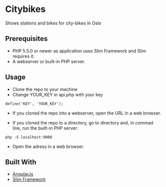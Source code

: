 # Citybikes
Shows stations and bikes for city-bikes in Oslo

## Prerequisites
* PHP 5.5.0 or newer as application uses Slim Framework and Slim requires it.
* A webserver or built-in PHP server.

## Usage
* Clone the repo to your machine
* Change YOUR_KEY in api.php with your key
```
define('KEY', 'YOUR_KEY');
```
* If you cloned the repo into a webserver, open the URL in a web browser.

* If you cloned the repo to a directory, go to directory and, in commad line, run the built-in PHP server:
```
php -S localhost:9000
```
* Open the adress in a web browser.

## Built With
* [AngularJs](https://angularjs.org/)
* [Slim Framework](https://www.slimframework.com/)